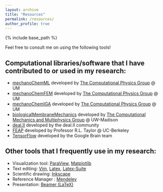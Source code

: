 ```yaml
---
layout: archive
title: "Resources"
permalink: /resources/
author_profile: true
---
```


{% include base_path %}

Feel free to consult me on using the following tools!

## Computational libraries/software that I have contributed to or used in my research:
* [mechanoChemML](https://github.com/mechanoChem/mechanoChemML) developed by [The Computational Physics Group](http://www.umich.edu/~compphys/index.html) @ UM
* [mechanoChemFEM](https://github.com/mechanoChem/mechanoChemFEM) developed by [The Computational Physics Group](http://www.umich.edu/~compphys/index.html) @ UM
* [mechanoChemIGA](https://github.com/mechanoChem/mechanoChemIGA) developed by [The Computational Physics Group](http://www.umich.edu/~compphys/index.html) @ UM
* [biologicalMembraneMechanics](https://github.com/cmmg/biologicalMembraneMechanics) developed by [The Computational Mechanics and Multiphysics Group](https://compphys.me.wisc.edu/) @ UW-Madison
* [deal.II](https://github.com/dealii/dealii) developed by the deal.II community
* [FEAP](http://projects.ce.berkeley.edu/feap/) developed by Professor R.L. Taylor @ UC-Berkeley
* [TensorFlow](https://github.com/tensorflow/tensorflow) developed by the Google Brain team


## Other tools that I frequently use in my research:
* Visualization tool: [ParaView](https://www.paraview.org/gallery/), [Matplotlib](https://matplotlib.org/)
* Text editing: [Vim](https://www.vim.org/download.php), [Latex](https://www.latex-project.org/), [Latex-Suite](http://vim-latex.sourceforge.net/documentation/latex-suite-quickstart.html)
* Scientific drawing: [Inkscape](https://inkscape.org/)
* Reference Manager : [Mendeley](https://www.mendeley.com/?interaction_required=true)
* Presentation: [Beamer (LaTeX)](https://en.wikipedia.org/wiki/Beamer_(LaTeX))
